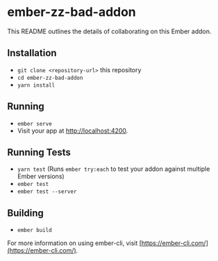 # ember-zz-bad-addon

This README outlines the details of collaborating on this Ember addon.

## Installation

* `git clone <repository-url>` this repository
* `cd ember-zz-bad-addon`
* `yarn install`

## Running

* `ember serve`
* Visit your app at [http://localhost:4200](http://localhost:4200).

## Running Tests

* `yarn test` (Runs `ember try:each` to test your addon against multiple Ember versions)
* `ember test`
* `ember test --server`

## Building

* `ember build`

For more information on using ember-cli, visit [https://ember-cli.com/](https://ember-cli.com/).

